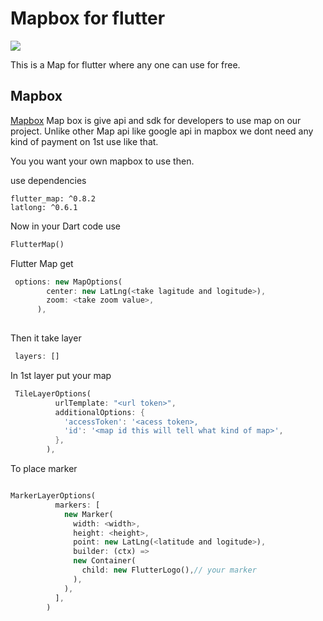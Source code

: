 # Mapbox for flutter

![](https://firebasestorage.googleapis.com/v0/b/dservers-5def7.appspot.com/o/Screenshot_20200426-115605.jpg?alt=media&token=603b46d1-ab5a-42c2-9996-5d74b88345cc)

This is a Map for flutter where any one can use for free.

## Mapbox
[Mapbox](https://www.mapbox.com/)
Map box is give api and sdk for developers to use map on our project. Unlike other Map api like google api in mapbox we dont need any kind of payment on 1st use like that.

You you want your own mapbox to use then.

use dependencies

```
flutter_map: ^0.8.2
latlong: ^0.6.1
```

Now in your Dart code
use 
```dart
FlutterMap()
```

Flutter Map get
```dart
 options: new MapOptions(
        center: new LatLng(<take lagitude and logitude>),
        zoom: <take zoom value>,
      ),
      
```

Then it take layer
```dart
 layers: []
```

In 1st layer put your map
```dart
 TileLayerOptions(
          urlTemplate: "<url token>",
          additionalOptions: {
            'accessToken': '<acess token>,
            'id': '<map id this will tell what kind of map>',
          },
        ),
```
To place marker

```dart

MarkerLayerOptions(
          markers: [
            new Marker(
              width: <width>,
              height: <height>,
              point: new LatLng(<latitude and logitude>),
              builder: (ctx) =>
              new Container(
                child: new FlutterLogo(),// your marker
              ),
            ),
          ],
        )
```

